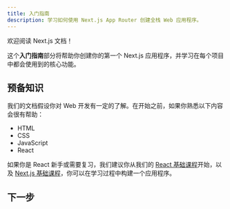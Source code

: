 ```yaml
---
title: 入门指南
description: 学习如何使用 Next.js App Router 创建全栈 Web 应用程序。
---
```


欢迎阅读 Next.js 文档！

这个**入门指南**部分将帮助你创建你的第一个 Next.js 应用程序，并学习在每个项目中都会使用到的核心功能。

## 预备知识

我们的文档假设你对 Web 开发有一定的了解。在开始之前，如果你熟悉以下内容会很有帮助：

- HTML
- CSS
- JavaScript
- React

如果你是 React 新手或需要复习，我们建议你从我们的 [React 基础课程](/docs/nextjs-cn/learn/react-foundations)开始，以及 [Next.js 基础课程](/docs/nextjs-cn/learn/dashboard-app)，你可以在学习过程中构建一个应用程序。

## 下一步
